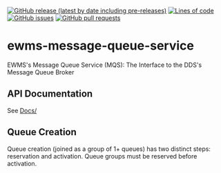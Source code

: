 <!--- Top of README Badges (automated) --->
[![GitHub release (latest by date including pre-releases)](https://img.shields.io/github/v/release/Observation-Management-Service/ewms-message-queue-service?include_prereleases)](https://github.com/Observation-Management-Service/ewms-message-queue-service/) [![Lines of code](https://img.shields.io/tokei/lines/github/Observation-Management-Service/ewms-message-queue-service)](https://github.com/Observation-Management-Service/ewms-message-queue-service/) [![GitHub issues](https://img.shields.io/github/issues/Observation-Management-Service/ewms-message-queue-service)](https://github.com/Observation-Management-Service/ewms-message-queue-service/issues?q=is%3Aissue+sort%3Aupdated-desc+is%3Aopen) [![GitHub pull requests](https://img.shields.io/github/issues-pr/Observation-Management-Service/ewms-message-queue-service)](https://github.com/Observation-Management-Service/ewms-message-queue-service/pulls?q=is%3Apr+sort%3Aupdated-desc+is%3Aopen) 
<!--- End of README Badges (automated) --->

# ewms-message-queue-service

EWMS's Message Queue Service (MQS): The Interface to the DDS's Message Queue Broker

## API Documentation

See [Docs/](./Docs)

## Queue Creation

Queue creation (joined as a group of 1+ queues) has two distinct steps: reservation and activation. Queue groups must be
reserved before activation.
